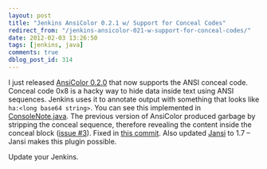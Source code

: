 ```yaml
---
layout: post
title: "Jenkins AnsiColor 0.2.1 w/ Support for Conceal Codes"
redirect_from: "/jenkins-ansicolor-021-w-support-for-conceal-codes/"
date: 2012-02-03 13:26:50
tags: [jenkins, java]
comments: true
dblog_post_id: 314
---
```

I just released [AnsiColor 0.2.0](https://wiki.jenkins-ci.org/display/JENKINS/AnsiColor+Plugin) that now supports the ANSI conceal code. Conceal code 0x8 is a hacky way to hide data inside text using ANSI sequences. Jenkins uses it to annotate output with something that looks like `ha:<long base64 string>`. You can see this implemented in [ConsoleNote.java](https://github.com/jenkinsci/jenkins/blob/master/core/src/main/java/hudson/console/ConsoleNote.java). The previous version of AnsiColor produced garbage by stripping the conceal sequence, therefore revealing the content inside the conceal block ([issue #3](https://github.com/dblock/jenkins-ansicolor-plugin/issues/3)). Fixed in [this commit](https://github.com/dblock/jenkins-ansicolor-plugin/commit/c804caf8f1f785a0bd0eaf47f231a1f22b8b0356). Also updated [Jansi](http://jansi.fusesource.org/) to 1.7 – Jansi makes this plugin possible.

Update your Jenkins.
